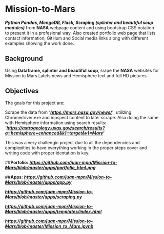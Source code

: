 # Mission-to-Mars
**_Python Pandas, MongoDB,  Flask, Scraping (splinter and beautiful soup modules)_** from **NASA** webpage content and using bootstrap CSS notation to present it in a profesional way. Also created portfolio web page that lists contact information, GitHum and Social media links along with different examples showing the work done. 

## Background
Using **Dataframe, splinter and beautiful soup**, srape the **NASA** websites for Mission to Mars Latets news and Hemisphere text and full HD pictures.

## Objectives 
The goals for this project are:

Scrape the data from **_'https://mars.nasa.gov/news/'_**, utilizing Chromedriver.exe and inpspect content to later scrape. Also doing the same with Hemisphere information using search results: **_'https://astrogeology.usgs.gov/search/results?q=hemisphere+enhanced&k1=target&v1=Mars'_**

This was a very challengin project due to all the dependencies and complexities to have everything working in the proper steps cover and writing code with proper identation is key. 

##**Porfolio:**
**_https://github.com/juan-mpn/Mission-to-Mars/blob/master/apps/portfolio_html.png_**

##**Apps:**
**_https://github.com/juan-mpn/Mission-to-Mars/blob/master/apps/app.py_**

**_https://github.com/juan-mpn/Mission-to-Mars/blob/master/apps/scraping.py_**

**_https://github.com/juan-mpn/Mission-to-Mars/blob/master/apps/templates/index.html_**

**_https://github.com/juan-mpn/Mission-to-Mars/blob/master/Mission_to_Mars.ipynb_**







